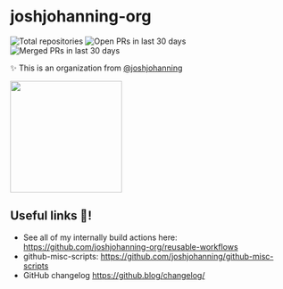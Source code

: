 # joshjohanning-org

<!-- start organization badges -->
![Total repositories](https://img.shields.io/static/v1?label=Total%20repositories&message=390&color=blue) ![Open PRs in last 30 days](https://img.shields.io/static/v1?label=Open%20PRs%20in%20last%2030%20days&message=45&color=blue) ![Merged PRs in last 30 days](https://img.shields.io/static/v1?label=Merged%20PRs%20in%20last%2030%20days&message=14&color=blue)
<!-- end organization badges -->

✨ This is an organization from [@joshjohanning](https://github.com/joshjohanning)

<img src="https://github.com/joshjohanning-org/.github/assets/19912012/f416c7e9-c5cc-4fae-88ef-98e993aac0ef" width="200" >

## Useful links 🔗!

- See all of my internally build actions here: https://github.com/joshjohanning-org/reusable-workflows
- github-misc-scripts: https://github.com/joshjohanning/github-misc-scripts
- GitHub changelog https://github.blog/changelog/
